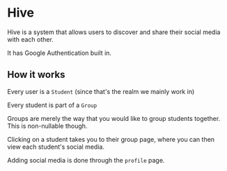 # Hive

Hive is a system that allows users to discover and share their social media with each other.

It has Google Authentication built in.

## How it works

Every user is a `Student` (since that's the realm we mainly work in)

Every student is part of a `Group`

Groups are merely the way that you would like to group students together. This is non-nullable though.

Clicking on a student takes you to their group page, where you can then view each student's social media.

Adding social media is done through the `profile` page.